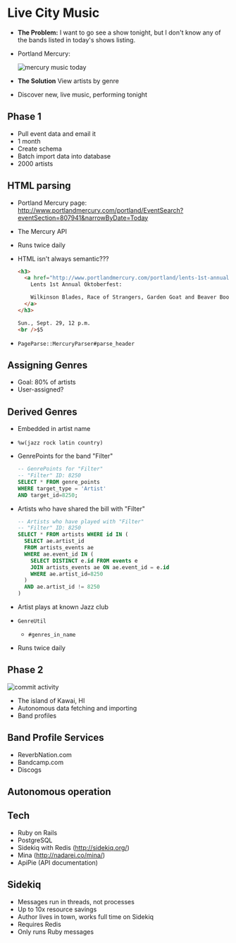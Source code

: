 # Live City Music

* **The Problem:** I want to go see a show tonight,
  but I don't know any of the bands listed in
  today's shows listing.
* Portland Mercury:

  ![mercury music today](http://cl.ly/image/3Q3b3X45310C/mercury-music-today.png)

* **The Solution** View artists by genre
* Discover new, live music, performing tonight

## Phase 1

* Pull event data and email it
* 1 month
* Create schema
* Batch import data into database
* 2000 artists

## HTML parsing

* Portland Mercury page: http://www.portlandmercury.com/portland/EventSearch?eventSection=807941&narrowByDate=Today
* The Mercury API
* Runs twice daily
* HTML isn't always semantic???

   ```html
   <h3>
     <a href="http://www.portlandmercury.com/portland/lents-1st-annual-oktoberfest/Event?oid=10556451">
       Lents 1st Annual Oktoberfest:

       Wilkinson Blades, Race of Strangers, Garden Goat and Beaver Boogie Band
     </a>
   </h3>

   Sun., Sept. 29, 12 p.m.
   <br />$5
   ```
* `PageParse::MercuryParser#parse_header`

## Assigning Genres

* Goal: 80% of artists
* User-assigned?

## Derived Genres

* Embedded in artist name
* `%w(jazz rock latin country)`
* GenrePoints for the band "Filter"

  ```sql
  -- GenrePoints for "Filter"
  -- "Filter" ID: 8250
  SELECT * FROM genre_points
  WHERE target_type = 'Artist'
  AND target_id=8250;
  ```

* Artists who have shared the bill with "Filter"

  ```sql
  -- Artists who have played with "Filter"
  -- "Filter" ID: 8250
  SELECT * FROM artists WHERE id IN (
    SELECT ae.artist_id
    FROM artists_events ae
    WHERE ae.event_id IN (
      SELECT DISTINCT e.id FROM events e
      JOIN artists_events ae ON ae.event_id = e.id
      WHERE ae.artist_id=8250
    )
    AND ae.artist_id != 8250
  )
  ```
* Artist plays at known Jazz club
* `GenreUtil`
  * `#genres_in_name`
* Runs twice daily

## Phase 2

![commit activity](http://cl.ly/image/3M2w0i3W3a3h/phase-1-activity.png)

* The island of Kawai, HI
* Autonomous data fetching and importing
* Band profiles

## Band Profile Services

* ReverbNation.com
* Bandcamp.com
* Discogs

## Autonomous operation

## Tech

* Ruby on Rails
* PostgreSQL
* Sidekiq with Redis (http://sidekiq.org/)
* Mina (http://nadarei.co/mina/)
* ApiPie (API documentation)

## Sidekiq

* Messages run in threads, not processes
* Up to 10x resource savings
* Author lives in town, works full time on Sidekiq
* Requires Redis
* Only runs Ruby messages
